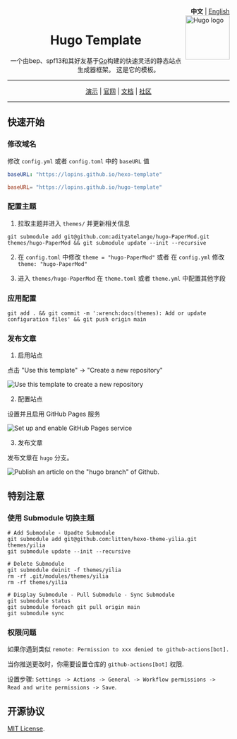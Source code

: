<div align="right">
   <strong>中文</strong> | <a href="README.md">English</a>
</div>

<img src="https://cdn.fosstodon.org/accounts/avatars/111/137/925/464/599/407/original/5a723b0c04db75a8.png" alt="Hugo logo" width="100" height="100" align="right" />

<div align="center">

<h1> Hugo Template </h1>

<p>一个由bep、spf13和其好友基于<a href="https://go.dev/">Go</a>构建的快速灵活的静态站点生成器框架。 这是它的模板。</p>

</div>

<hr/>

<div align="center">
<a href="https://themes.gohugo.io">演示</a> | 
<a href="https://gohugo.io">官网</a> | 
<a href="https://gohugo.io/documentation/">文档</a> | 
<a href="https://discourse.gohugo.io">社区</a>
</div>

<hr/>

## 快速开始

### 修改域名

修改 `config.yml` 或者 `config.toml` 中的 `baseURL` 值

```yml
baseURL: "https://lopins.github.io/hexo-template"
```

```toml
baseURL= "https://lopins.github.io/hugo-template"
```

### 配置主题

1. 拉取主题并进入 `themes/` 并更新相关信息

`git submodule add git@github.com:adityatelange/hugo-PaperMod.git themes/hugo-PaperMod && git submodule update --init --recursive`

2. 在 `config.toml` 中修改 `theme = "hugo-PaperMod"` 或者 在 `config.yml` 修改 `theme: "hugo-PaperMod"`

3. 进入  `themes/hugo-PaperMod` 在 `theme.toml` 或者 `theme.yml` 中配置其他字段

### 应用配置

`git add . && git commit -m ':wrench:docs(themes): Add or update configuration files' && git push origin main`

### 发布文章

1. 启用站点

点击 "Use this template" -> "Create a new repository"

![Use this template to create a new repository](https://github.com/user-attachments/assets/5e9a2358-4402-4dc8-be82-441dac86f4e3)

2. 配置站点

设置并且启用 GitHub Pages 服务

![Set up and enable GitHub Pages service](https://github.com/user-attachments/assets/001b6c80-f4d7-40a9-92fe-ef1c5112dccb)

3. 发布文章

发布文章在 `hugo` 分支。

![Publish an article on the "hugo branch" of Github.](https://github.com/user-attachments/assets/416a223a-837b-42d0-910e-0cb55e3ea284)

## 特别注意

### 使用 **Submodule** 切换主题

```
# Add Submodule - Upadte Submodule
git submodule add git@github.com:litten/hexo-theme-yilia.git themes/yilia
git submodule update --init --recursive

# Delete Submodule
git submodule deinit -f themes/yilia
rm -rf .git/modules/themes/yilia
rm -rf themes/yilia

# Display Submodule - Pull Submodule - Sync Submodule
git submodule status
git submodule foreach git pull origin main
git submodule sync
```

### 权限问题

如果你遇到类似 `remote: Permission to xxx denied to github-actions[bot].` 

当你推送更改时，你需要设置仓库的 `github-actions[bot]` 权限.

设置步骤: `Settings -> Actions -> General -> Workflow permissions -> Read and write permissions -> Save`.

## 开源协议

[MIT License](LICENSE).
